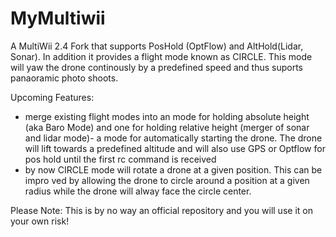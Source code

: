 # MyMultiwii
A MultiWii 2.4 Fork that supports PosHold (OptFlow) and AltHold(Lidar, Sonar). In addition it provides a flight mode known as CIRCLE. This mode will yaw the drone continously by a predefined speed and thus suports panaoramic photo shoots.

Upcoming Features:

- merge existing flight modes into an mode for holding absolute height (aka Baro Mode) and one for holding relative height (merger of sonar and lidar mode)- a mode for automatically starting the drone. The drone will lift towards a predefined altitude and will also use GPS or Optflow for pos hold until the first
  rc command is received
- by now CIRCLE mode will rotate a drone at a given position. This can be impro ved by allowing the drone to circle around a position at a given radius while
  the drone will alway face the circle center. 


Please Note: This is by no way an official repository and you will use it on your own risk!
